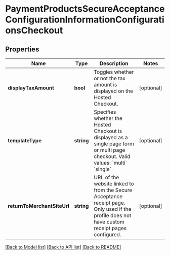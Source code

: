 # PaymentProductsSecureAcceptanceConfigurationInformationConfigurationsCheckout

## Properties
Name | Type | Description | Notes
------------ | ------------- | ------------- | -------------
**displayTaxAmount** | **bool** | Toggles whether or not the tax amount is displayed on the Hosted Checkout. | [optional] 
**templateType** | **string** | Specifies whether the Hosted Checkout is displayed as a single page form or multi page checkout.   Valid values:  &#x60;multi&#x60;  &#x60;single&#x60; | [optional] 
**returnToMerchantSiteUrl** | **string** | URL of the website linked to from the Secure Acceptance receipt page. Only used if the profile does not have custom receipt pages configured. | [optional] 

[[Back to Model list]](../README.md#documentation-for-models) [[Back to API list]](../README.md#documentation-for-api-endpoints) [[Back to README]](../README.md)


